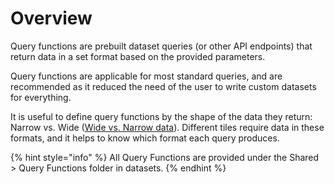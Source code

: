 # Overview

Query functions are prebuilt dataset queries \(or other API endpoints\) that return data in a set format based on the provided parameters.

Query functions are applicable for most standard queries, and are recommended as it reduced the need of the user to write custom datasets for everything.

It is useful to define query functions by the shape of the data they return: Narrow vs. Wide \([Wide vs. Narrow data](wide-vs.-narrow-data.md)\). Different tiles require data in these formats, and it helps to know which format each query produces.

{% hint style="info" %}
All Query Functions are provided under the Shared &gt; Query Functions folder in datasets.
{% endhint %}

